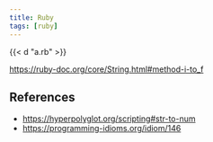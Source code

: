 ```yaml
---
title: Ruby
tags: [ruby]
---
```


{{< d "a.rb" >}}

<https://ruby-doc.org/core/String.html#method-i-to_f>

## References

- <https://hyperpolyglot.org/scripting#str-to-num>
- <https://programming-idioms.org/idiom/146>
